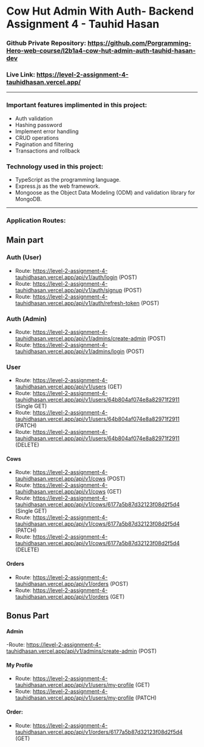 # Cow Hut Admin With Auth- Backend Assignment 4 - Tauhid Hasan

### Github Private Repository: https://github.com/Porgramming-Hero-web-course/l2b1a4-cow-hut-admin-auth-tauhid-hasan-dev
### Live Link: https://level-2-assignment-4-tauhidhasan.vercel.app/
---
### Important features implimented in this project:

- Auth validation
- Hashing password
- Implement error handling
- CRUD operations
- Pagination and filtering
- Transactions and rollback

### Technology used in this project:

- TypeScript as the programming language.
- Express.js as the web framework.
- Mongoose as the Object Data Modeling (ODM) and validation library for MongoDB.
---
### Application Routes:
  
  ## Main part
  
   ### Auth (User)
   - Route: https://level-2-assignment-4-tauhidhasan.vercel.app/api/v1/auth/login (POST)
   - Route: https://level-2-assignment-4-tauhidhasan.vercel.app/api/v1/auth/signup (POST)
   - Route:  https://level-2-assignment-4-tauhidhasan.vercel.app/api/v1/auth/refresh-token (POST)

   ### Auth (Admin)
   - Route: https://level-2-assignment-4-tauhidhasan.vercel.app/api/v1/admins/create-admin (POST)
   - Route: https://level-2-assignment-4-tauhidhasan.vercel.app/api/v1/admins/login (POST)
   
   ### User
   - Route: https://level-2-assignment-4-tauhidhasan.vercel.app/api/v1/users (GET)  
   - Route: https://level-2-assignment-4-tauhidhasan.vercel.app/api/v1/users/64b804af074e8a82971f2911 (Single GET) 
   - Route: https://level-2-assignment-4-tauhidhasan.vercel.app/api/v1/users/64b804af074e8a82971f2911 (PATCH) 
   - Route: https://level-2-assignment-4-tauhidhasan.vercel.app/api/v1/users/64b804af074e8a82971f2911 (DELETE) 

   #### Cows
   - Route: https://level-2-assignment-4-tauhidhasan.vercel.app/api/v1/cows (POST)
   - Route: https://level-2-assignment-4-tauhidhasan.vercel.app/api/v1/cows (GET)
   - Route: https://level-2-assignment-4-tauhidhasan.vercel.app/api/v1/cows/6177a5b87d32123f08d2f5d4 (Single GET) 
   - Route: https://level-2-assignment-4-tauhidhasan.vercel.app/api/v1/cows/6177a5b87d32123f08d2f5d4 (PATCH) 
   - Route: https://level-2-assignment-4-tauhidhasan.vercel.app/api/v1/cows/6177a5b87d32123f08d2f5d4 (DELETE) 

   #### Orders
   - Route: https://level-2-assignment-4-tauhidhasan.vercel.app/api/v1/orders (POST)
   - Route: https://level-2-assignment-4-tauhidhasan.vercel.app/api/v1/orders (GET)

 ## Bonus Part

#### Admin
   -Route: https://level-2-assignment-4-tauhidhasan.vercel.app/api/v1/admins/create-admin (POST)

#### My Profile
- Route: https://level-2-assignment-4-tauhidhasan.vercel.app/api/v1/users/my-profile (GET)
- Route: https://level-2-assignment-4-tauhidhasan.vercel.app/api/v1/users/my-profile (PATCH)

#### Order:
 - Route: https://level-2-assignment-4-tauhidhasan.vercel.app/api/v1/orders/6177a5b87d32123f08d2f5d4 (GET)
